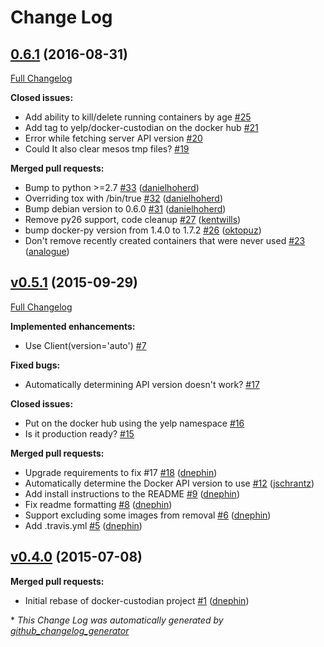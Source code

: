 # Change Log

## [0.6.1](https://github.com/yelp/docker-custodian/tree/0.6.1) (2016-08-31)
[Full Changelog](https://github.com/yelp/docker-custodian/compare/v0.5.1...0.6.1)

**Closed issues:**

- Add ability to kill/delete running containers by age [\#25](https://github.com/Yelp/docker-custodian/issues/25)
- Add tag to yelp/docker-custodian on the docker hub [\#21](https://github.com/Yelp/docker-custodian/issues/21)
- Error while fetching server API version [\#20](https://github.com/Yelp/docker-custodian/issues/20)
- Could It also clear mesos tmp files? [\#19](https://github.com/Yelp/docker-custodian/issues/19)

**Merged pull requests:**

- Bump to python \>=2.7 [\#33](https://github.com/Yelp/docker-custodian/pull/33) ([danielhoherd](https://github.com/danielhoherd))
- Overriding tox with /bin/true [\#32](https://github.com/Yelp/docker-custodian/pull/32) ([danielhoherd](https://github.com/danielhoherd))
- Bump debian version to 0.6.0 [\#31](https://github.com/Yelp/docker-custodian/pull/31) ([danielhoherd](https://github.com/danielhoherd))
- Remove py26 support, code cleanup [\#27](https://github.com/Yelp/docker-custodian/pull/27) ([kentwills](https://github.com/kentwills))
- bump docker-py version from 1.4.0 to 1.7.2 [\#26](https://github.com/Yelp/docker-custodian/pull/26) ([oktopuz](https://github.com/oktopuz))
- Don't remove recently created containers that were never used [\#23](https://github.com/Yelp/docker-custodian/pull/23) ([analogue](https://github.com/analogue))

## [v0.5.1](https://github.com/yelp/docker-custodian/tree/v0.5.1) (2015-09-29)
[Full Changelog](https://github.com/yelp/docker-custodian/compare/v0.4.0...v0.5.1)

**Implemented enhancements:**

- Use Client\(version='auto'\) [\#7](https://github.com/Yelp/docker-custodian/issues/7)

**Fixed bugs:**

- Automatically determining API version doesn't work? [\#17](https://github.com/Yelp/docker-custodian/issues/17)

**Closed issues:**

- Put on the docker hub using the yelp namespace [\#16](https://github.com/Yelp/docker-custodian/issues/16)
- Is it production ready? [\#15](https://github.com/Yelp/docker-custodian/issues/15)

**Merged pull requests:**

- Upgrade requirements to fix \#17 [\#18](https://github.com/Yelp/docker-custodian/pull/18) ([dnephin](https://github.com/dnephin))
- Automatically determine the Docker API version to use [\#12](https://github.com/Yelp/docker-custodian/pull/12) ([jschrantz](https://github.com/jschrantz))
- Add install instructions to the README [\#9](https://github.com/Yelp/docker-custodian/pull/9) ([dnephin](https://github.com/dnephin))
- Fix readme formatting [\#8](https://github.com/Yelp/docker-custodian/pull/8) ([dnephin](https://github.com/dnephin))
- Support excluding some images from removal [\#6](https://github.com/Yelp/docker-custodian/pull/6) ([dnephin](https://github.com/dnephin))
- Add .travis.yml [\#5](https://github.com/Yelp/docker-custodian/pull/5) ([dnephin](https://github.com/dnephin))

## [v0.4.0](https://github.com/yelp/docker-custodian/tree/v0.4.0) (2015-07-08)
**Merged pull requests:**

- Initial rebase of docker-custodian project [\#1](https://github.com/Yelp/docker-custodian/pull/1) ([dnephin](https://github.com/dnephin))



\* *This Change Log was automatically generated by [github_changelog_generator](https://github.com/skywinder/Github-Changelog-Generator)*